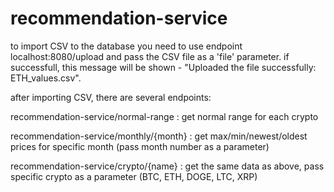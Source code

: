 # recommendation-service

to import CSV to the database you need to use endpoint localhost:8080/upload and pass the CSV file as a 'file' parameter.
if successfull, this message will be shown - "Uploaded the file successfully: ETH_values.csv".

after importing CSV, there are several endpoints:

recommendation-service/normal-range : get normal range for each crypto

recommendation-service/monthly/{month} : get max/min/newest/oldest prices for specific month (pass month number as a parameter)

recommendation-service/crypto/{name} : get the same data as above, pass specific crypto as a parameter (BTC, ETH, DOGE, LTC, XRP)